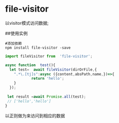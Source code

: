 # file-visitor

以visitor模式访问数据;  

##使用实例 

```shell script
#添加依赖
npm install file-visitor -save 
```


```typescript
import fileVisitor from  'file-visitor';

async function  test(){
  let test=  await fileVisitor(dirOrFile,{
    ".*\.[tj]s":async ({content,absPath,name,})=>{
            return 'hello';
    }
  });
 
 let result =await Promise.all(test);
 // ['hello','hello']
}
```


 以正则做为来访问到相应的数据


